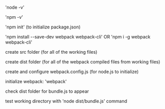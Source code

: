 'node -v'

'npm -v'

'npm init' (to initialize package.json)

'npm install --save-dev webpack webpack-cli' OR 'npm i -g webpack webpack-cli'

create src folder (for all of the working files)

create dist folder (for all of the webpack compiled files from working files)

create and configure webpack.config.js (for node.js to initialize)

initialize webpack: 'webpack'

check dist folder for bundle.js to appear

test working directory with 'node dist/bundle.js' command
